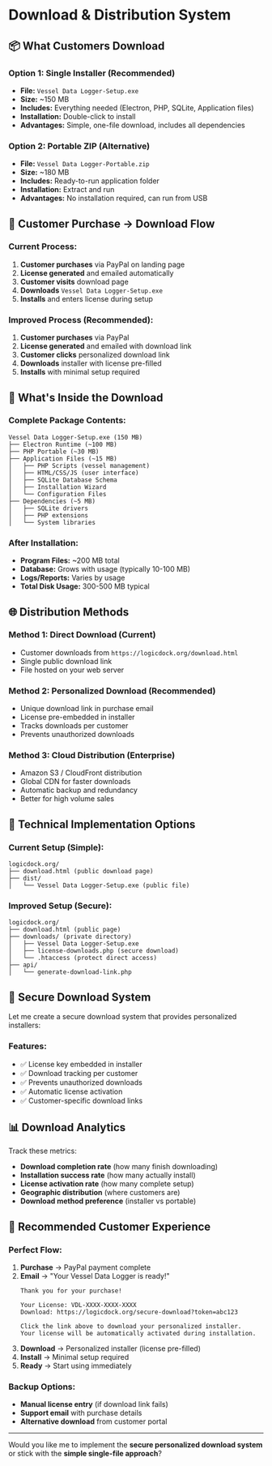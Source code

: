 # Download & Distribution System

## 📦 **What Customers Download**

### **Option 1: Single Installer (Recommended)**
- **File:** `Vessel Data Logger-Setup.exe`
- **Size:** ~150 MB
- **Includes:** Everything needed (Electron, PHP, SQLite, Application files)
- **Installation:** Double-click to install
- **Advantages:** Simple, one-file download, includes all dependencies

### **Option 2: Portable ZIP (Alternative)**
- **File:** `Vessel Data Logger-Portable.zip` 
- **Size:** ~180 MB
- **Includes:** Ready-to-run application folder
- **Installation:** Extract and run
- **Advantages:** No installation required, can run from USB

## 🔄 **Customer Purchase → Download Flow**

### **Current Process:**
1. **Customer purchases** via PayPal on landing page
2. **License generated** and emailed automatically
3. **Customer visits** download page
4. **Downloads** `Vessel Data Logger-Setup.exe`
5. **Installs** and enters license during setup

### **Improved Process (Recommended):**
1. **Customer purchases** via PayPal 
2. **License generated** and emailed with download link
3. **Customer clicks** personalized download link
4. **Downloads** installer with license pre-filled
5. **Installs** with minimal setup required

## 📁 **What's Inside the Download**

### **Complete Package Contents:**
```
Vessel Data Logger-Setup.exe (150 MB)
├── Electron Runtime (~100 MB)
├── PHP Portable (~30 MB)
├── Application Files (~15 MB)
│   ├── PHP Scripts (vessel management)
│   ├── HTML/CSS/JS (user interface)
│   ├── SQLite Database Schema
│   ├── Installation Wizard
│   └── Configuration Files
├── Dependencies (~5 MB)
│   ├── SQLite drivers
│   ├── PHP extensions
│   └── System libraries
```

### **After Installation:**
- **Program Files:** ~200 MB total
- **Database:** Grows with usage (typically 10-100 MB)
- **Logs/Reports:** Varies by usage
- **Total Disk Usage:** 300-500 MB typical

## 🌐 **Distribution Methods**

### **Method 1: Direct Download (Current)**
- Customer downloads from `https://logicdock.org/download.html`
- Single public download link
- File hosted on your web server

### **Method 2: Personalized Download (Recommended)**
- Unique download link in purchase email
- License pre-embedded in installer
- Tracks downloads per customer
- Prevents unauthorized downloads

### **Method 3: Cloud Distribution (Enterprise)**
- Amazon S3 / CloudFront distribution
- Global CDN for faster downloads
- Automatic backup and redundancy
- Better for high volume sales

## 🔧 **Technical Implementation Options**

### **Current Setup (Simple):**
```
logicdock.org/
├── download.html (public download page)
├── dist/
│   └── Vessel Data Logger-Setup.exe (public file)
```

### **Improved Setup (Secure):**
```
logicdock.org/
├── download.html (public page)
├── downloads/ (private directory)
│   ├── Vessel Data Logger-Setup.exe
│   ├── license-downloads.php (secure download)
│   └── .htaccess (protect direct access)
├── api/
│   └── generate-download-link.php
```

## 🔐 **Secure Download System**

Let me create a secure download system that provides personalized installers:

### **Features:**
- ✅ License key embedded in installer
- ✅ Download tracking per customer
- ✅ Prevents unauthorized downloads
- ✅ Automatic license activation
- ✅ Customer-specific download links

## 📊 **Download Analytics**

Track these metrics:
- **Download completion rate** (how many finish downloading)
- **Installation success rate** (how many actually install)
- **License activation rate** (how many complete setup)
- **Geographic distribution** (where customers are)
- **Download method preference** (installer vs portable)

## 🚀 **Recommended Customer Experience**

### **Perfect Flow:**
1. **Purchase** → PayPal payment complete
2. **Email** → "Your Vessel Data Logger is ready!"
   ```
   Thank you for your purchase!
   
   Your License: VDL-XXXX-XXXX-XXXX
   Download: https://logicdock.org/secure-download?token=abc123
   
   Click the link above to download your personalized installer.
   Your license will be automatically activated during installation.
   ```
3. **Download** → Personalized installer (license pre-filled)
4. **Install** → Minimal setup required
5. **Ready** → Start using immediately

### **Backup Options:**
- **Manual license entry** (if download link fails)
- **Support email** with purchase details
- **Alternative download** from customer portal

---

Would you like me to implement the **secure personalized download system** or stick with the **simple single-file approach**?
